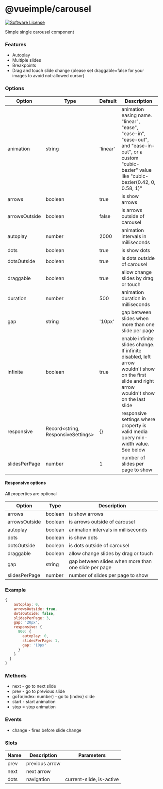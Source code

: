 # @vueimple/carousel

[![Software License](https://img.shields.io/badge/license-MIT-brightgreen.svg)](LICENSE)

Simple single carousel component

### Features
* Autoplay
* Multiple slides
* Breakpoints
* Drag and touch slide change (please set draggable=false for your images to avoid not-allowed cursor)

### Options
| Option        | Type                               | Default  | Description                                                                                                                                               |
|---------------|------------------------------------|----------|-----------------------------------------------------------------------------------------------------------------------------------------------------------|
| animation     | string                             | 'linear' | animation easing name. "linear", "ease", "ease-in", "ease-out", and "ease-in-out", or a custom "cubic-bezier" value like "cubic-bezier(0.42, 0, 0.58, 1)" |
| arrows        | boolean                            | true     | is show arrows                                                                                                                                            |
| arrowsOutside | boolean                            | false    | is arrows outside of carousel                                                                                                                             |
| autoplay      | number                             | 2000     | animation intervals in milliseconds                                                                                                                       |
| dots          | boolean                            | true     | is show dots                                                                                                                                              |
| dotsOutside   | boolean                            | true     | is dots outside of carousel                                                                                                                               |
| draggable     | boolean                            | true     | allow change slides by drag or touch                                                                                                                      |
| duration      | number                             | 500      | animation duration in milliseconds                                                                                                                        |
| gap           | string                             | '10px'   | gap between slides when more than one slide per page                                                                                                      |
| infinite      | boolean                            | true     | enable infinite slides change. If infinite disabled, left arrow wouldn't show on the first slide and right arrow wouldn't show on the last slide          |
| responsive    | Record<string, ResponsiveSettings> | {}       | responsive settings where property is valid media query min-width value. See below                                                                        |
| slidesPerPage | number                             | 1        | number of slides per page to show                                                                                                                         |

#### Responsive options
All properties are optional

| Option        | Type    | Description                                          |
|---------------|---------|------------------------------------------------------|
| arrows        | boolean | is show arrows                                       |
| arrowsOutside | boolean | is arrows outside of carousel                        |
| autoplay      | boolean | animation intervals in milliseconds                  |
| dots          | boolean | is show dots                                         |
| dotsOutside   | boolean | is dots outside of carousel                          |
| draggable     | boolean | allow change slides by drag or touch                 |
| gap           | string  | gap between slides when more than one slide per page |
| slidesPerPage | number  | number of slides per page to show                    |

### Example
```js
{
    autoplay: 0,
    arrowsOutside: true,
    dotsOutside: false,
    slidesPerPage: 3,
    gap: '20px',
    responsive: {
      800: {
        autoplay: 0,
        slidesPerPage: 1,
        gap: '10px'
      }
    }
  }
}
```

### Methods
* next - go to next slide
* prev - go to previous slide
* goTo(index: number) - go to {index} slide
* start - start animation
* stop = stop animation

### Events
* change - fires before slide change

### Slots
| Name | Description    | Parameters               |
|------|----------------|--------------------------|
| prev | previous arrow |                          |
| next | next arrow     |                          |
| dots | navigation     | current-slide, is-active |
